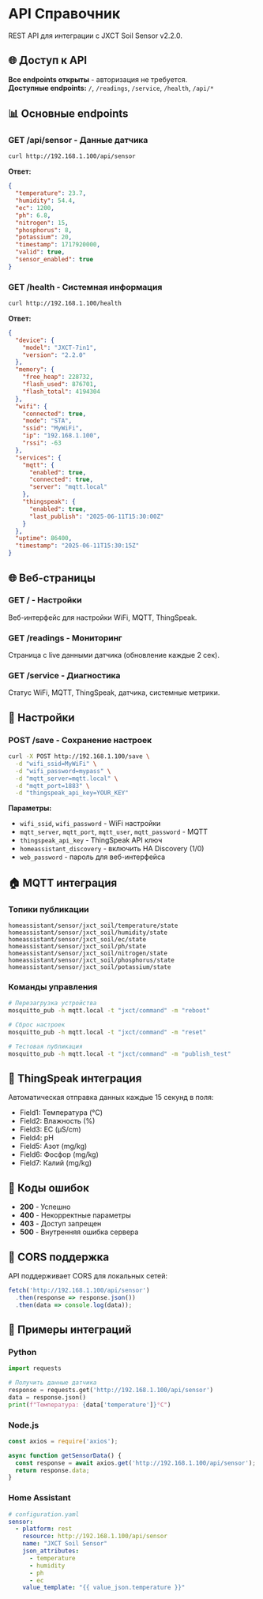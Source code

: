 # API Справочник

REST API для интеграции с JXCT Soil Sensor v2.2.0.

## 🌐 Доступ к API

**Все endpoints открыты** - авторизация не требуется.  
**Доступные endpoints:** `/`, `/readings`, `/service`, `/health`, `/api/*`

## 📊 Основные endpoints

### GET /api/sensor - Данные датчика
```bash
curl http://192.168.1.100/api/sensor
```

**Ответ:**
```json
{
  "temperature": 23.7,
  "humidity": 54.4,
  "ec": 1200,
  "ph": 6.8,
  "nitrogen": 15,
  "phosphorus": 8,
  "potassium": 20,
  "timestamp": 1717920000,
  "valid": true,
  "sensor_enabled": true
}
```

### GET /health - Системная информация
```bash
curl http://192.168.1.100/health
```

**Ответ:**
```json
{
  "device": {
    "model": "JXCT-7in1",
    "version": "2.2.0"
  },
  "memory": {
    "free_heap": 228732,
    "flash_used": 876701,
    "flash_total": 4194304
  },
  "wifi": {
    "connected": true,
    "mode": "STA",
    "ssid": "MyWiFi",
    "ip": "192.168.1.100",
    "rssi": -63
  },
  "services": {
    "mqtt": {
      "enabled": true,
      "connected": true,
      "server": "mqtt.local"
    },
    "thingspeak": {
      "enabled": true,
      "last_publish": "2025-06-11T15:30:00Z"
    }
  },
  "uptime": 86400,
  "timestamp": "2025-06-11T15:30:15Z"
}
```

## 🌐 Веб-страницы

### GET / - Настройки
Веб-интерфейс для настройки WiFi, MQTT, ThingSpeak.

### GET /readings - Мониторинг 
Страница с live данными датчика (обновление каждые 2 сек).

### GET /service - Диагностика
Статус WiFi, MQTT, ThingSpeak, датчика, системные метрики.

## 📝 Настройки

### POST /save - Сохранение настроек
```bash
curl -X POST http://192.168.1.100/save \
  -d "wifi_ssid=MyWiFi" \
  -d "wifi_password=mypass" \
  -d "mqtt_server=mqtt.local" \
  -d "mqtt_port=1883" \
  -d "thingspeak_api_key=YOUR_KEY"
```

**Параметры:**
- `wifi_ssid`, `wifi_password` - WiFi настройки
- `mqtt_server`, `mqtt_port`, `mqtt_user`, `mqtt_password` - MQTT
- `thingspeak_api_key` - ThingSpeak API ключ
- `homeassistant_discovery` - включить HA Discovery (1/0)
- `web_password` - пароль для веб-интерфейса

## 🏠 MQTT интеграция

### Топики публикации
```
homeassistant/sensor/jxct_soil/temperature/state
homeassistant/sensor/jxct_soil/humidity/state  
homeassistant/sensor/jxct_soil/ec/state
homeassistant/sensor/jxct_soil/ph/state
homeassistant/sensor/jxct_soil/nitrogen/state
homeassistant/sensor/jxct_soil/phosphorus/state
homeassistant/sensor/jxct_soil/potassium/state
```

### Команды управления
```bash
# Перезагрузка устройства
mosquitto_pub -h mqtt.local -t "jxct/command" -m "reboot"

# Сброс настроек
mosquitto_pub -h mqtt.local -t "jxct/command" -m "reset"

# Тестовая публикация
mosquitto_pub -h mqtt.local -t "jxct/command" -m "publish_test"
```

## 📡 ThingSpeak интеграция

Автоматическая отправка данных каждые 15 секунд в поля:
- Field1: Температура (°C)
- Field2: Влажность (%)
- Field3: EC (µS/cm)
- Field4: pH
- Field5: Азот (mg/kg)
- Field6: Фосфор (mg/kg)
- Field7: Калий (mg/kg)

## 🔄 Коды ошибок

- **200** - Успешно
- **400** - Некорректные параметры
- **403** - Доступ запрещен  
- **500** - Внутренняя ошибка сервера

## 📱 CORS поддержка

API поддерживает CORS для локальных сетей:
```javascript
fetch('http://192.168.1.100/api/sensor')
  .then(response => response.json())
  .then(data => console.log(data));
```

## 🔧 Примеры интеграций

### Python
```python
import requests

# Получить данные датчика
response = requests.get('http://192.168.1.100/api/sensor')
data = response.json()
print(f"Температура: {data['temperature']}°C")
```

### Node.js
```javascript
const axios = require('axios');

async function getSensorData() {
  const response = await axios.get('http://192.168.1.100/api/sensor');
  return response.data;
}
```

### Home Assistant
```yaml
# configuration.yaml
sensor:
  - platform: rest
    resource: http://192.168.1.100/api/sensor
    name: "JXCT Soil Sensor"
    json_attributes:
      - temperature
      - humidity  
      - ph
      - ec
    value_template: "{{ value_json.temperature }}"
``` 